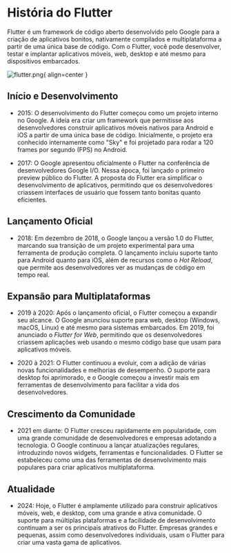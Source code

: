 # História do Flutter

Flutter é um framework de código aberto desenvolvido pelo Google para a criação de aplicativos bonitos, nativamente compilados e multiplataforma a partir de uma única base de código. Com o Flutter, você pode desenvolver, testar e implantar aplicativos móveis, web, desktop e até mesmo para dispositivos embarcados.

![flutter.png](https://th.bing.com/th/id/OIP.fhx_DT8QUlh-qoEBiWfFyAHaE8?rs=1&pid=ImgDetMain){ align=center }

## Início e Desenvolvimento

- 2015: O desenvolvimento do Flutter começou como um projeto interno no Google. A ideia era criar um framework que permitisse aos desenvolvedores construir aplicativos móveis nativos para Android e iOS a partir de uma única base de código. Inicialmente, o projeto era conhecido internamente como "Sky" e foi projetado para rodar a 120 frames por segundo (FPS) no Android.

- 2017: O Google apresentou oficialmente o Flutter na conferência de desenvolvedores Google I/O. Nessa época, foi lançado o primeiro preview público do Flutter. A proposta do Flutter era simplificar o desenvolvimento de aplicativos, permitindo que os desenvolvedores criassem interfaces de usuário que fossem tanto bonitas quanto eficientes.

## Lançamento Oficial

- 2018: Em dezembro de 2018, o Google lançou a versão 1.0 do Flutter, marcando sua transição de um projeto experimental para uma ferramenta de produção completa. O lançamento incluiu suporte tanto para Android quanto para iOS, além de recursos como o *Hot Reload*, que permite aos desenvolvedores ver as mudanças de código em tempo real.

## Expansão para Multiplataformas

- 2019 à 2020: Após o lançamento oficial, o Flutter começou a expandir seu alcance. O Google anunciou suporte para web, desktop (Windows, macOS, Linux) e até mesmo para sistemas embarcados. Em 2019, foi anunciado o *Flutter for Web*, permitindo que os desenvolvedores criassem aplicações web usando o mesmo código base que usam para aplicativos móveis.

- 2020 à 2021: O Flutter continuou a evoluir, com a adição de várias novas funcionalidades e melhorias de desempenho. O suporte para desktop foi aprimorado, e o Google começou a investir mais em ferramentas de desenvolvimento para facilitar a vida dos desenvolvedores.

## Crescimento da Comunidade

- 2021 em diante: O Flutter cresceu rapidamente em popularidade, com uma grande comunidade de desenvolvedores e empresas adotando a tecnologia. O Google continuou a lançar atualizações regulares, introduzindo novos widgets, ferramentas e funcionalidades. O Flutter se estabeleceu como uma das ferramentas de desenvolvimento mais populares para criar aplicativos multiplataforma.

## Atualidade

- 2024: Hoje, o Flutter é amplamente utilizado para construir aplicativos móveis, web, e desktop, com uma grande e ativa comunidade. O suporte para múltiplas plataformas e a facilidade de desenvolvimento continuam a ser os principais atrativos do Flutter. Empresas grandes e pequenas, assim como desenvolvedores individuais, usam o Flutter para criar uma vasta gama de aplicativos.